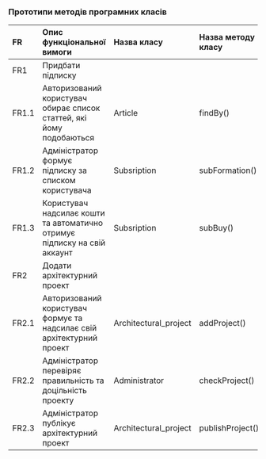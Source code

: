 ### Прототипи методів програмних класів
|FR | Опис функціональної вимоги| Назва класу|Назва методу класу |
|:- |:- |:- |:-                         |
| FR1 | Придбати підписку | | |
| FR1.1 | Авторизований користувач обирає список статтей, які йому подобаються |Article |findBy() |
| FR1.2 | Адміністратор формує підписку за списком користувача | Subsription| subFormation()|
| FR1.3 | Користувач надсилає кошти та автоматично отримує підписку на свій аккаунт| Subsription |subBuy() |
| FR2 | Додати архітектурний проект |  | |
| FR2.1 | Авторизований користувач формує та надсилає свій архітектурний проект |Architectural_project | addProject() |
| FR2.2 | Адміністратор перевіряє правильність та доцільність проекту | Administrator | checkProject() |
| FR2.3 | Адміністратор публікує архітектурний проект| Architectural_project | publishProject() |

